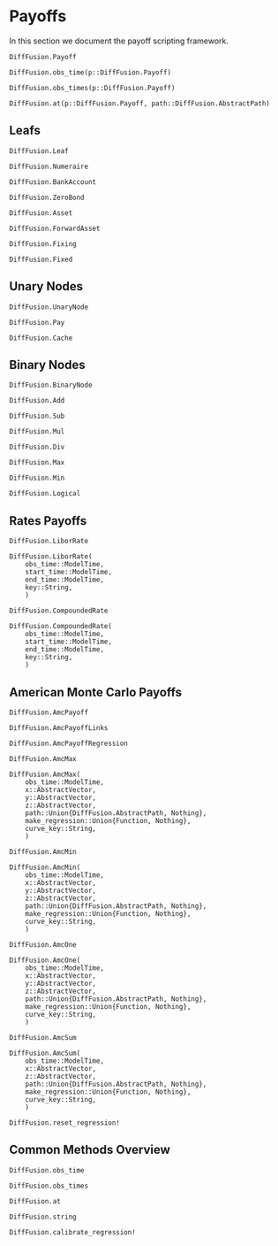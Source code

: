# Payoffs

In this section we document the payoff scripting framework.

```@docs
DiffFusion.Payoff
```

```@docs
DiffFusion.obs_time(p::DiffFusion.Payoff)
```

```@docs
DiffFusion.obs_times(p::DiffFusion.Payoff)
```

```@docs
DiffFusion.at(p::DiffFusion.Payoff, path::DiffFusion.AbstractPath)
```

## Leafs

```@docs
DiffFusion.Leaf
```

```@docs
DiffFusion.Numeraire
```

```@docs
DiffFusion.BankAccount
```

```@docs
DiffFusion.ZeroBond
```

```@docs
DiffFusion.Asset
```

```@docs
DiffFusion.ForwardAsset
```

```@docs
DiffFusion.Fixing
```

```@docs
DiffFusion.Fixed
```

## Unary Nodes

```@docs
DiffFusion.UnaryNode
```

```@docs
DiffFusion.Pay
```

```@docs
DiffFusion.Cache
```

## Binary Nodes

```@docs
DiffFusion.BinaryNode
```

```@docs
DiffFusion.Add
```

```@docs
DiffFusion.Sub
```

```@docs
DiffFusion.Mul
```

```@docs
DiffFusion.Div
```

```@docs
DiffFusion.Max
```

```@docs
DiffFusion.Min
```

```@docs
DiffFusion.Logical
```

## Rates Payoffs

```@docs
DiffFusion.LiborRate
```

```@docs
DiffFusion.LiborRate(
    obs_time::ModelTime,
    start_time::ModelTime,
    end_time::ModelTime,
    key::String,
    )
```

```@docs
DiffFusion.CompoundedRate
```

```@docs
DiffFusion.CompoundedRate(
    obs_time::ModelTime,
    start_time::ModelTime,
    end_time::ModelTime,
    key::String,
    )
```


## American Monte Carlo Payoffs

```@docs
DiffFusion.AmcPayoff
```

```@docs
DiffFusion.AmcPayoffLinks
```

```@docs
DiffFusion.AmcPayoffRegression
```

```@docs
DiffFusion.AmcMax
```

```@docs
DiffFusion.AmcMax(
    obs_time::ModelTime,
    x::AbstractVector,
    y::AbstractVector,
    z::AbstractVector,
    path::Union{DiffFusion.AbstractPath, Nothing},
    make_regression::Union{Function, Nothing},
    curve_key::String,
    )
```

```@docs
DiffFusion.AmcMin
```

```@docs
DiffFusion.AmcMin(
    obs_time::ModelTime,
    x::AbstractVector,
    y::AbstractVector,
    z::AbstractVector,
    path::Union{DiffFusion.AbstractPath, Nothing},
    make_regression::Union{Function, Nothing},
    curve_key::String,
    )
```

```@docs
DiffFusion.AmcOne
```

```@docs
DiffFusion.AmcOne(
    obs_time::ModelTime,
    x::AbstractVector,
    y::AbstractVector,
    z::AbstractVector,
    path::Union{DiffFusion.AbstractPath, Nothing},
    make_regression::Union{Function, Nothing},
    curve_key::String,
    )
```

```@docs
DiffFusion.AmcSum
```

```@docs
DiffFusion.AmcSum(
    obs_time::ModelTime,
    x::AbstractVector,
    z::AbstractVector,
    path::Union{DiffFusion.AbstractPath, Nothing},
    make_regression::Union{Function, Nothing},
    curve_key::String,
    )
```

```@docs
DiffFusion.reset_regression!
```

## Common Methods Overview

```@docs
DiffFusion.obs_time
```

```@docs
DiffFusion.obs_times
```

```@docs
DiffFusion.at
```

```@docs
DiffFusion.string
```

```@docs
DiffFusion.calibrate_regression!
```
